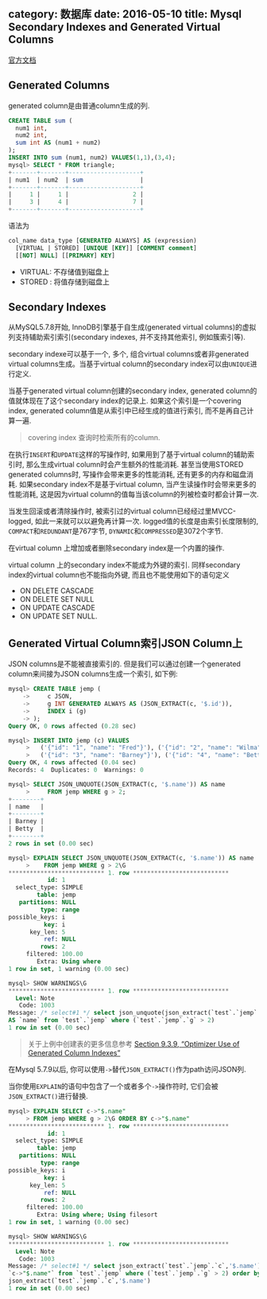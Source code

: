 category: 数据库
date: 2016-05-10
title: Mysql Secondary Indexes and Generated Virtual Columns
---
[官方文档](http://dev.mysql.com/doc/refman/5.7/en/create-table-secondary-indexes-virtual-columns.html)

## Generated Columns
generated column是由普通column生成的列.
```sql
CREATE TABLE sum (
  num1 int,
  num2 int,
  sum int AS (num1 + num2)
);
INSERT INTO sum (num1, num2) VALUES(1,1),(3,4);
mysql> SELECT * FROM triangle;
+-------+-------+--------------------+
| num1  | num2  | sum                |
+-------+-------+--------------------+
|     1 |     1 |                  2 |
|     3 |     4 |                  7 |
+-------+-------+--------------------+
```
语法为
```sql
col_name data_type [GENERATED ALWAYS] AS (expression)
  [VIRTUAL | STORED] [UNIQUE [KEY]] [COMMENT comment]
  [[NOT] NULL] [[PRIMARY] KEY]
```
* VIRTUAL: 不存储值到磁盘上
* STORED : 将值存储到磁盘上

## Secondary Indexes
从MySQL5.7.8开始, InnoDB引擎基于自生成(generated virtual columns)的虚拟列支持辅助索引索引(secondary indexes, 并不支持其他索引, 例如簇索引等).

secondary indexe可以基于一个, 多个, 组合virtual columns或者非generated virtual columns生成。当基于virtual column的secondary index可以由`UNIQUE`进行定义.

当基于generated virtual column创建的secondary index, generated column的值就体现在了这个secondary index的记录上. 如果这个索引是一个covering index, generated column值是从索引中已经生成的值进行索引, 而不是再自己计算一遍.
> covering index 查询时检索所有的column.

在执行`INSERT`和`UPDATE`这样的写操作时, 如果用到了基于virtual column的辅助索引时, 那么生成virtual column时会产生额外的性能消耗. 甚至当使用STORED generated columns时, 写操作会带来更多的性能消耗, 还有更多的内存和磁盘消耗. 如果secondary index不是基于virtual column, 当产生读操作时会带来更多的性能消耗, 这是因为virtual column的值每当该column的列被检查时都会计算一次.

当发生回滚或者清除操作时, 被索引过的virtual column已经经过里MVCC-logged, 如此一来就可以以避免再计算一次. logged值的长度是由索引长度限制的, `COMPACT`和`REDUNDANT`是767字节, `DYNAMIC`和`COMPRESSED`是3072个字节.

在virtual column 上增加或者删除secondary index是一个内置的操作.

virtual column 上的secondary index不能成为外键的索引. 同样secondary index的virtual column也不能指向外键, 而且也不能使用如下的语句定义
* ON DELETE CASCADE
* ON DELETE SET NULL
* ON UPDATE CASCADE
* ON UPDATE SET NULL.

## Generated Virtual Column索引JSON Column上
JSON columns是不能被直接索引的. 但是我们可以通过创建一个generated column来间接为JSON columns生成一个索引, 如下例:
```sql
mysql> CREATE TABLE jemp (
    ->     c JSON,
    ->     g INT GENERATED ALWAYS AS (JSON_EXTRACT(c, '$.id')),
    ->     INDEX i (g)
    -> );
Query OK, 0 rows affected (0.28 sec)

mysql> INSERT INTO jemp (c) VALUES
     >   ('{"id": "1", "name": "Fred"}'), ('{"id": "2", "name": "Wilma"}'),
     >   ('{"id": "3", "name": "Barney"}'), ('{"id": "4", "name": "Betty"}');
Query OK, 4 rows affected (0.04 sec)
Records: 4  Duplicates: 0  Warnings: 0

mysql> SELECT JSON_UNQUOTE(JSON_EXTRACT(c, '$.name')) AS name
     >     FROM jemp WHERE g > 2;
+--------+
| name   |
+--------+
| Barney |
| Betty  |
+--------+
2 rows in set (0.00 sec)

mysql> EXPLAIN SELECT JSON_UNQUOTE(JSON_EXTRACT(c, '$.name')) AS name
     >    FROM jemp WHERE g > 2\G
*************************** 1. row ***************************
           id: 1
  select_type: SIMPLE
        table: jemp
   partitions: NULL
         type: range
possible_keys: i
          key: i
      key_len: 5
          ref: NULL
         rows: 2
     filtered: 100.00
        Extra: Using where
1 row in set, 1 warning (0.00 sec)

mysql> SHOW WARNINGS\G
*************************** 1. row ***************************
  Level: Note
   Code: 1003
Message: /* select#1 */ select json_unquote(json_extract(`test`.`jemp`.`c`,'$.name'))
AS `name` from `test`.`jemp` where (`test`.`jemp`.`g` > 2)
1 row in set (0.00 sec)
```
> 关于上例中创建表的更多信息参考 [Section 9.3.9, “Optimizer Use of Generated Column Indexes”]()

在Mysql 5.7.9以后, 你可以使用`->`替代`JSON_EXTRACT()`作为path访问JSON列.

当你使用`EXPLAIN`的语句中包含了一个或者多个`->`操作符时, 它们会被`JSON_EXTRACT()`进行替换.
```sql
mysql> EXPLAIN SELECT c->"$.name"
     > FROM jemp WHERE g > 2\G ORDER BY c->"$.name"
*************************** 1. row ***************************
           id: 1
  select_type: SIMPLE
        table: jemp
   partitions: NULL
         type: range
possible_keys: i
          key: i
      key_len: 5
          ref: NULL
         rows: 2
     filtered: 100.00
        Extra: Using where; Using filesort
1 row in set, 1 warning (0.00 sec)

mysql> SHOW WARNINGS\G
*************************** 1. row ***************************
  Level: Note
   Code: 1003
Message: /* select#1 */ select json_extract(`test`.`jemp`.`c`,'$.name') AS
`c->"$.name"` from `test`.`jemp` where (`test`.`jemp`.`g` > 2) order by
json_extract(`test`.`jemp`.`c`,'$.name')  
1 row in set (0.00 sec)
```
